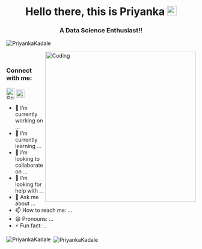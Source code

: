 <h1 align="center">Hello there, this is Priyanka <img src="https://media.giphy.com/media/hvRJCLFzcasrR4ia7z/giphy.gif" width="25px"></h1><p align="center">
<h3 align="center">A Data Science Enthusiast!!</h3>

<p align="left"> <img src="https://komarev.com/ghpvc/?username=PriyankaKadale&label=PROFILE+VIEWS&color=blueviolet&style=plastic" alt="PriyankaKadale" /> </p>
  <img align="right" alt="Coding" width="400" src="https://cdn.dribbble.com/users/2646423/screenshots/5507196/computer.gif">

  <br/>

<h3 align="left">Connect with me:</h3>
<p align="left">  
<a href="https://www.linkedin.com/in/priyanka-kadale-6689a1152/">
  <img align="center" alt="Priyanka Kadale LinkedIn Profile" width="22px" src="https://cdn.jsdelivr.net/npm/simple-icons@v3/icons/linkedin.svg" alt="PriyankaKadale" height="30"    width="40"/></a>
  <a href="mailto:kadalepriyanka.2016@gmail.com">
  <img align="center" alt="Priyanka Mail ID" width="22px" src="https://cdn.jsdelivr.net/npm/simple-icons@v3/icons/gmail.svg" />
</a> 
  </p>

- 🔭 I’m currently working on ...
- 🌱 I’m currently learning ...
- 👯 I’m looking to collaborate on ...
- 🤔 I’m looking for help with ...
- 💬 Ask me about ...
- 📫 How to reach me: ...
- 😄 Pronouns: ...
- ⚡ Fun fact: ..

<p><img align="left" src="https://github-readme-stats.vercel.app/api/top-langs?username=PriyankaKadale&show_icons=true&locale=en&layout=compact" alt="PriyankaKadale" /></p>

<p>&nbsp;<img align="center" src="https://github-readme-stats.vercel.app/api?username=PriyankaKadale&show_icons=true&locale=en" alt="PriyankaKadale" /></p>



